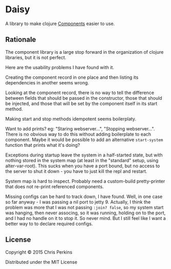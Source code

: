 # Daisy

A library to make clojure
[Components](https://github.com/stuartsierra/component) easier to use.

## Rationale

The component library is a large stop forward in the organization of
clojure libraries, but it is not perfect.

Here are the usability problems I have found with it.

Creating the component record in one place and then listing its
dependencies in another seems wrong.

Looking at the component record, there is no way to tell the
difference between fields that should be passed in the constructor,
those that should be injected, and those that will be set by the
component itself in its start method.

Making start and stop methods idempotent seems boilerplaty.

Want to add prints? eg: "Staring webserver...", "Stopping
webserver...". There is no obvious way to do this without adding
boilerplate to each component. Maybe it would be possible to add an
alternative `start-system` function that prints what it's doing?

Exceptions during startup leave the system in a half-started
state, but with nothing stored in the system map (at least in the
"standard" setup, using alter-var-root). This sucks when you have a
port bound, but no access to the server to shut it down - you have to
just kill the repl and restart.

System map is hard to inspect. Probably need a custom-build
pretty-printer that does not re-print referenced components.

Missing configs can be hard to track down, I have found. Well, in one
case so far anyway - I was passing a nil port to jetty 9. Actually, I
think the problem was more that I was not passing `:join? false`, so
my system start was hanging, then never associng, so it was running,
holding on to the port, and I had no handle on it to stop it. So never
mind. But I still feel like I want a better way to to declare required
configs.


## License

Copyright © 2015 Chris Perkins

Distributed under the MIT License

